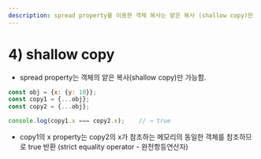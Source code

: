 ```yaml
---
description: spread property를 이용한 객체 복사는 얕은 복사 (shallow copy)만 가능합니다.
---
```


# 4\) shallow copy

* spread property는 객체의 얕은 복사\(shallow copy\)만 가능함.

```javascript
const obj = {x: {y: 10}};
const copy1 = {...obj};    
const copy2 = {...obj}; 

console.log(copy1.x === copy2.x);    // → true
```

* copy1의 x property는 copy2의 x가 참조하는 메모리의 동일한 객체를 참조하므로 true 반환 \(strict equality operator - 완전항등연산자\)




